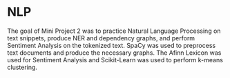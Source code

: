 # NLP
The goal of Mini Project 2 was to practice Natural Language Processing on text snippets, produce NER and dependency graphs, and perform Sentiment Analysis on the tokenized text. SpaCy was used to preprocess text documents and produce the necessary graphs. The Afinn Lexicon was used for Sentiment Analysis and Scikit-Learn was used to perform k-means clustering.
